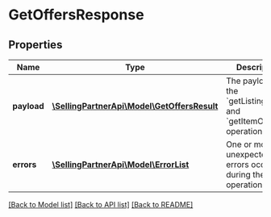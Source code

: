 # GetOffersResponse

## Properties
Name | Type | Description | Notes
------------ | ------------- | ------------- | -------------
**payload** | [**\SellingPartnerApi\Model\GetOffersResult**](GetOffersResult.md) | The payload for the &#x60;getListingOffers&#x60; and &#x60;getItemOffers&#x60; operations. | [optional] 
**errors** | [**\SellingPartnerApi\Model\ErrorList**](ErrorList.md) | One or more unexpected errors occurred during the operation. | [optional] 

[[Back to Model list]](../README.md#documentation-for-models) [[Back to API list]](../README.md#documentation-for-api-endpoints) [[Back to README]](../README.md)


